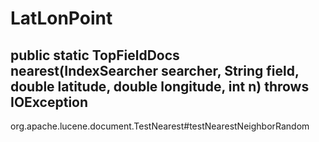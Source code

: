 # LatLonPoint

## public static TopFieldDocs nearest(IndexSearcher searcher, String field, double latitude, double longitude, int n) throws IOException

org.apache.lucene.document.TestNearest#testNearestNeighborRandom

